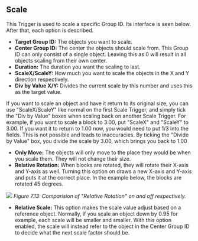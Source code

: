 ## Scale
This Trigger is used to scale a specific Group ID. Its interface is seen below. After that, each option is described.

- **Target Group ID:** The objects you want to scale.
- **Center Group ID:** The center the objects should scale from. This Group ID can only consist of a single object. Leaving this as 0 will result in all objects scaling from their own center.
- **Duration:** The duration you want the scaling to last.
- **ScaleX/ScaleY:** How much you want to scale the objects in the X and Y direction respectively.
- **Div by Value X/Y:** Divides the current scale by this number and uses this as the target value.

If you want to scale an object and have it return to its original size, you can use "ScaleX/ScaleY" like normal on the first Scale Trigger, and simply tick the "Div by Value" boxes when scaling back on another Scale Trigger. For example, if you want to scale a block to 3.00, put "ScaleX" and "ScaleY" to 3.00. If you want it to return to 1.00 now, you would need to put 1/3 into the fields. This is not possible and leads to inaccuracies. By ticking the "Divide by Value" box, you divide the scale by 3.00, which brings you back to 1.00

- **Only Move:** The objects will only move to the place they would be when you scale them. They will not change their size.
- **Relative Rotation:** When blocks are rotated, they will rotate their X-axis and Y-axis as well. Turning this option on draws a new X-axis and Y-axis and puts it at the correct place. In the example below, the blocks are rotated 45 degrees.

![](https://guia.editorgd.xyz/assets/img/figures/79.png)
*Figure 7.13: Comparision of "Relative Rotation" on and off respectively.*<br>

- **Relative Scale:** This option makes the scale value adjust based on a reference object. Normally, if you scale an object down by 0.95 for example, each scale will be smaller and smaller. With this option enabled, the scale will instead refer to the object in the Center Group ID to decide what the next scale factor should be.
